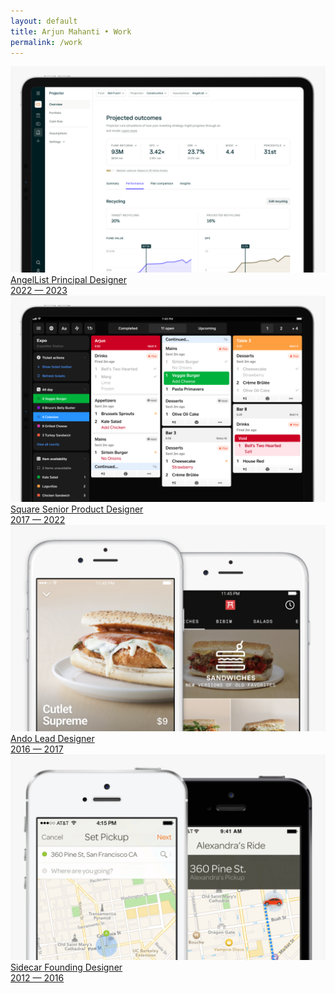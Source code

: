 ```yaml
---
layout: default 
title: Arjun Mahanti • Work
permalink: /work
---
```


<section>
    <a href="/work/angellist">
    <img class="mb16" src="/img/work/angellist.jpg">
    <div class="row interactive">
        <span class="title color-al">AngelList</span>
        <span class="subtitle color-al">Principal Designer<br>2022 — 2023</span>
    </div>
    </a>
</section>
<section>
    <a href="/work/block">
    <img class="mb16" src="/img/work/block.jpg">
    <div class="row interactive">
        <span class="title color-sq">Square</span>
        <span class="subtitle color-sq">Senior Product Designer<br>2017 — 2022</span>
    </div>
    </a>
</section>
<section>
    <a href="/work/ando">
    <img class="mb16" src="/img/work/ando.jpg">
    <div class="row interactive">
        <span class="title color-ando">Ando</span>
        <span class="subtitle color-ando">Lead Designer<br>2016 — 2017</span>
    </div>
    </a>
</section>
<section>
    <a href="/work/sidecar">
    <img class="mb16" src="/img/work/sidecar.jpg">
    <div class="row interactive">
        <span class="title color-sidecar">Sidecar</span>
        <span class="subtitle color-sidecar">Founding Designer<br>2012 — 2016</span>
    </div>
    </a>
</section>